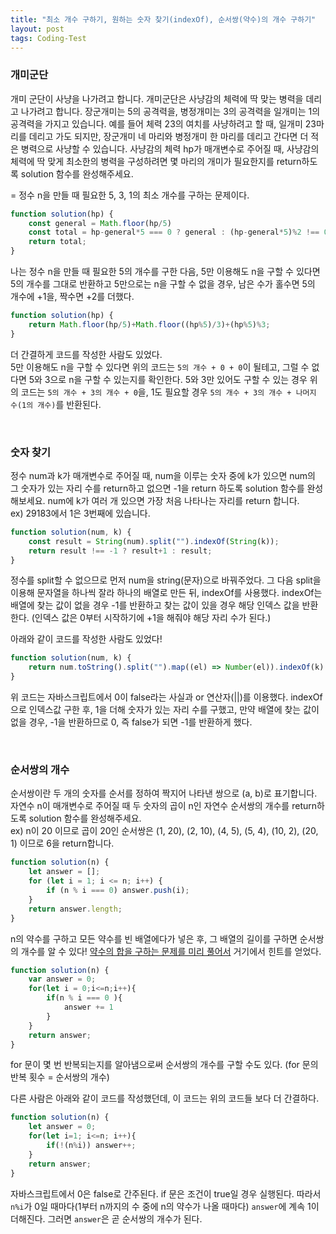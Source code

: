 ```yaml
---
title: "최소 개수 구하기, 원하는 숫자 찾기(indexOf), 순서쌍(약수)의 개수 구하기"
layout: post
tags: Coding-Test
---
```


### 개미군단
개미 군단이 사냥을 나가려고 합니다. 개미군단은 사냥감의 체력에 딱 맞는 병력을 데리고 나가려고 합니다.
장군개미는 5의 공격력을, 병정개미는 3의 공격력을 일개미는 1의 공격력을 가지고 있습니다. 예를 들어 체력 23의 여치를 사냥하려고 할 때,
일개미 23마리를 데리고 가도 되지만, 장군개미 네 마리와 병정개미 한 마리를 데리고 간다면 더 적은 병력으로 사냥할 수 있습니다.
사냥감의 체력 hp가 매개변수로 주어질 때, 사냥감의 체력에 딱 맞게 최소한의 병력을 구성하려면 몇 마리의 개미가 필요한지를 return하도록 solution 함수를 완성해주세요.

= 정수 n을 만들 때 필요한 5, 3, 1의 최소 개수를 구하는 문제이다.












```jsx
function solution(hp) {
    const general = Math.floor(hp/5)
    const total = hp-general*5 === 0 ? general : (hp-general*5)%2 !== 0 ? general+1 : general+2;
    return total;
}
```
나는 정수 n을 만들 때 필요한 5의 개수를 구한 다음, 5만 이용해도 n을 구할 수 있다면 5의 개수를 그대로 반환하고
5만으로는 n을 구할 수 없을 경우, 남은 수가 홀수면 5의 개수에 +1을, 짝수면 +2를 더했다.

```jsx
function solution(hp) {
    return Math.floor(hp/5)+Math.floor((hp%5)/3)+(hp%5)%3;
}
```
더 간결하게 코드를 작성한 사람도 있었다.<br> 
5만 이용해도 n을 구할 수 있다면 위의 코드는 `5의 개수 + 0 + 0`이 될테고, 그럴 수 없다면 5와 3으로 n을 구할 수 있는지를 확인한다.
5와 3만 있어도 구할 수 있는 경우 위의 코드는 `5의 개수 + 3의 개수 + 0`을, 1도 필요할 경우 `5의 개수 + 3의 개수 + 나머지 수(1의 개수)`를 반환된다.

<br>

### 숫자 찾기
정수 num과 k가 매개변수로 주어질 때, num을 이루는 숫자 중에 k가 있으면 num의 그 숫자가 있는 자리 수를 return하고 없으면 -1을 return 하도록 solution 함수를 완성해보세요.
num에 k가 여러 개 있으면 가장 처음 나타나는 자리를 return 합니다.<br>
ex) 29183에서 1은 3번째에 있습니다.

```jsx
function solution(num, k) {
    const result = String(num).split("").indexOf(String(k));
    return result !== -1 ? result+1 : result;
}
```
정수를 split할 수 없으므로 먼저 num을 string(문자)으로 바꿔주었다.
그 다음 split을 이용해 문자열을 하나씩 잘라 하나의 배열로 만든 뒤, indexOf를 사용했다.
indexOf는 배열에 찾는 값이 없을 경우 -1를 반환하고 찾는 값이 있을 경우 해당 인덱스 값을 반환한다.
(인덱스 값은 0부터 시작하기에 +1을 해줘야 해당 자리 수가 된다.)

아래와 같이 코드를 작성한 사람도 있었다!
```jsx
function solution(num, k) {
    return num.toString().split("").map((el) => Number(el)).indexOf(k) + 1 || -1
}
```
위 코드는 자바스크립트에서 0이 false라는 사실과 or 연산자(||)를 이용했다.
indexOf으로 인덱스값 구한 후, 1을 더해 숫자가 있는 자리 수를 구했고,
만약 배열에 찾는 값이 없을 경우, -1을 반환하므로 0, 즉 false가 되면 -1를 반환하게 했다.

<br>

### 순서쌍의 개수
순서쌍이란 두 개의 숫자를 순서를 정하여 짝지어 나타낸 쌍으로 (a, b)로 표기합니다. 
자연수 n이 매개변수로 주어질 때 두 숫자의 곱이 n인 자연수 순서쌍의 개수를 return하도록 solution 함수를 완성해주세요.<br>
ex) n이 20 이므로 곱이 20인 순서쌍은 (1, 20), (2, 10), (4, 5), (5, 4), (10, 2), (20, 1) 이므로 6을 return합니다.

```jsx
function solution(n) {
    let answer = [];
    for (let i = 1; i <= n; i++) {
        if (n % i === 0) answer.push(i);
    }
    return answer.length;
}
```
n의 약수를 구하고 모든 약수를 빈 배열에다가 넣은 후, 그 배열의 길이를 구하면 순서쌍의 개수를 알 수 있다!
<a href="https://feb-dain.github.io/ternary-operator-and-ascending-order-and-sum-of-divisors-etc/">약수의 합을 구하는 문제를 미리 풀어서</a> 거기에서 힌트를 얻었다.

```jsx
function solution(n) {
    var answer = 0;
    for(let i = 0;i<=n;i++){
        if(n % i === 0 ){
            answer += 1
        }
    }
    return answer;
}
```
for 문이 몇 번 반복되는지를 알아냄으로써 순서쌍의 개수를 구할 수도 있다. (for 문의 반복 횟수 = 순서쌍의 개수)

다른 사람은 아래와 같이 코드를 작성했던데, 이 코드는 위의 코드들 보다 더 간결하다.
```jsx
function solution(n) {
    let answer = 0;
    for(let i=1; i<=n; i++){
        if(!(n%i)) answer++;
    }
    return answer;
}
```
자바스크립트에서 0은 false로 간주된다. if 문은 조건이 true일 경우 실행된다.
따라서 `n%i`가 0일 때마다(1부터 n까지의 수 중에 n의 약수가 나올 때마다) `answer`에 계속 1이 더해진다.
그러면 `answer`은 곧 순서쌍의 개수가 된다.

<br>
<br>
